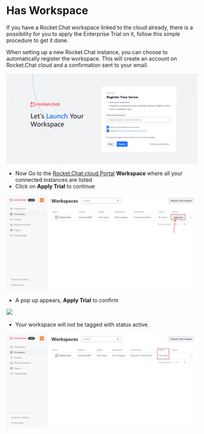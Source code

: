 # Has Workspace

If you have a Rocket.Chat workspace linked to the cloud already, there is a possibility for you to apply the Enterprise Trial on it, follow this simple procedure to get it done.

When setting up a new Rocket.Chat instance, you can choose to automatically register the workspace. This will create an account on Rocket.Chat cloud and a confirmation sent to your email.

![](<../../.gitbook/assets/image (665) (2).png>)

* Now Go to the [Rocket.Chat cloud Portal](https://cloud.rocket.chat/home) **Workspace** where all your connected instances are listed
* Click on **Apply Trial** to continue

![](<../../.gitbook/assets/image (637) (1).png>)

* A pop up appears, **Apply Trial** to confirm

![](https://files.gitbook.com/v0/b/gitbook-x-prod.appspot.com/o/spaces%2F-M418Ul0aSTwf2PYsyPW%2Fuploads%2FjlypDfyInZtPEfLnXZMD%2Fimage.png?alt=media\&token=a5a25c0a-a899-4ba1-97d3-d4510dadd810)

* Your workspace will not be tagged with status active.

![](<../../.gitbook/assets/image (636) (1).png>)
